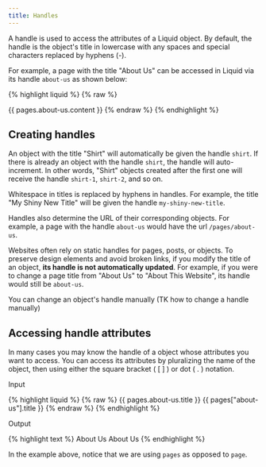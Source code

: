 ```yaml
---
title: Handles
---
```


A handle is used to access the attributes of a Liquid object. By default, the handle is the object's title in lowercase with any spaces and special characters replaced by hyphens (-).

For example, a page with the title "About Us" can be accessed in Liquid via its handle `about-us` as shown below:

{% highlight liquid %}
{% raw %}
<!-- the content of the About Us page -->
{{ pages.about-us.content }}
{% endraw %}
{% endhighlight %}

## Creating handles

An object with the title "Shirt" will automatically be given the handle `shirt`. If there is already an object with the handle `shirt`, the handle will auto-increment. In other words, "Shirt" objects created after the first one will receive the handle `shirt-1`, `shirt-2`, and so on.

Whitespace in titles is replaced by hyphens in handles. For example, the title "My Shiny New Title" will be given the handle `my-shiny-new-title`.

Handles also determine the URL of their corresponding objects. For example, a page with the handle `about-us` would have the url `/pages/about-us`.

Websites often rely on static handles for pages, posts, or objects. To preserve design elements and avoid broken links, if you modify the title of an object, **its handle is not automatically updated**. For example, if you were to change a page title from "About Us" to "About This Website", its handle would still be `about-us`.

You can change an object's handle manually (TK how to change a handle manually)

## Accessing handle attributes

In many cases you may know the handle of a object whose attributes you want to access. You can access its attributes by pluralizing the name of the object, then using either the square bracket ( [ ] ) or dot ( . ) notation.

<p class="input">Input</p>
<div>
{% highlight liquid %}
{% raw %}
{{ pages.about-us.title }}
{{ pages["about-us"].title }}
{% endraw %}
{% endhighlight %}
</div>

<p class="output">Output</p>
<div>
{% highlight text %}
About Us
About Us
{% endhighlight %}
</div>

In the example above, notice that we are using `pages` as opposed to `page`.
